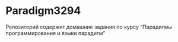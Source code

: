 # Paradigm3294
Репозиторий содержит домашние задания по курсу “Парадигмы программирования и языки парадигм”
